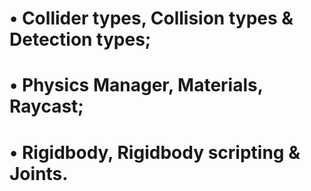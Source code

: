 # • Collider types, Collision types & Detection types;
# • Physics Manager, Materials, Raycast;
# • Rigidbody, Rigidbody scripting & Joints.
